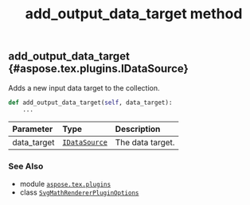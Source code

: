 ﻿---
title: add_output_data_target method
second_title: Aspose.TeX for Python via .NET API References
description: 
type: docs
weight: 30
url: /python-net/aspose.tex.plugins/svgmathrendererpluginoptions/add_output_data_target/
is_root: false
---

## add_output_data_target {#aspose.tex.plugins.IDataSource}

Adds a new input data target to the collection.



```python
def add_output_data_target(self, data_target):
    ...
```


| Parameter | Type | Description |
| :- | :- | :- |
| data_target | [`IDataSource`](/tex/python-net/aspose.tex.plugins/idatasource) | The data target. |



### See Also
* module [`aspose.tex.plugins`](../../)
* class [`SvgMathRendererPluginOptions`](/tex/python-net/aspose.tex.plugins/svgmathrendererpluginoptions)

